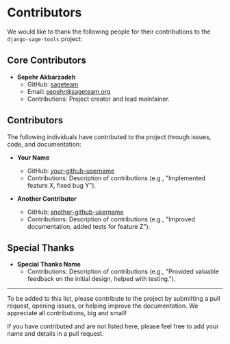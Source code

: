 # Contributors

We would like to thank the following people for their contributions to the `django-sage-tools` project:

## Core Contributors

- **Sepehr Akbarzadeh**
  - GitHub: [sageteam](https://github.com/sa-goldeneagle)
  - Email: sepehr@sageteam.org
  - Contributions: Project creator and lead maintainer.

## Contributors

The following individuals have contributed to the project through issues, code, and documentation:

- **Your Name**
  - GitHub: [your-github-username](https://github.com/your-github-username)
  - Contributions: Description of contributions (e.g., "Implemented feature X, fixed bug Y").

- **Another Contributor**
  - GitHub: [another-github-username](https://github.com/another-github-username)
  - Contributions: Description of contributions (e.g., "Improved documentation, added tests for feature Z").

## Special Thanks

- **Special Thanks Name**
  - Contributions: Description of contributions (e.g., "Provided valuable feedback on the initial design, helped with testing.").

---

To be added to this list, please contribute to the project by submitting a pull request, opening issues, or helping improve the documentation. We appreciate all contributions, big and small!

If you have contributed and are not listed here, please feel free to add your name and details in a pull request.
